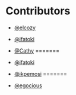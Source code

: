 # Contributors


- [@elcozy](https://github.com/elcozy)

- [@ifatoki](https://github.com/ifatoki)

- [@Cathy](https://github.com/ore-cathy)
=======
-  [@ifatoki](https://github.com/ifatoki)


-  [@ikpemosi](https://github.com/ikpemosiarnold)
=======
-  [@egocious](https://github.com/egocious)


